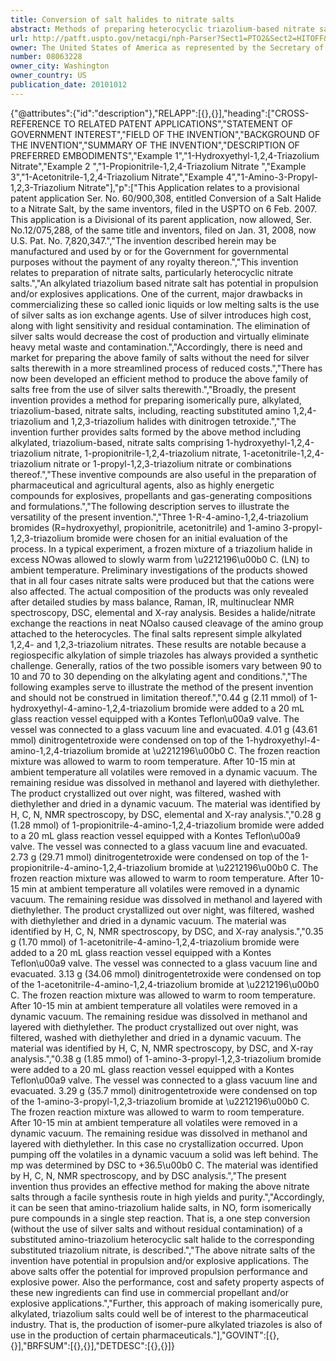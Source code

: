 ```yaml
---
title: Conversion of salt halides to nitrate salts
abstract: Methods of preparing heterocyclic triazolium-based nitrate salts by a streamlined process are provided. Such salts offer energetic performance as well as pharmaceutical potential.
url: http://patft.uspto.gov/netacgi/nph-Parser?Sect1=PTO2&Sect2=HITOFF&p=1&u=%2Fnetahtml%2FPTO%2Fsearch-adv.htm&r=1&f=G&l=50&d=PALL&S1=08063228&OS=08063228&RS=08063228
owner: The United States of America as represented by the Secretary of the Air Force
number: 08063228
owner_city: Washington
owner_country: US
publication_date: 20101012
---
```


{"@attributes":{"id":"description"},"RELAPP":[{},{}],"heading":["CROSS-REFERENCE TO RELATED PATENT APPLICATIONS","STATEMENT OF GOVERNMENT INTEREST","FIELD OF THE INVENTION","BACKGROUND OF THE INVENTION","SUMMARY OF THE INVENTION","DESCRIPTION OF PREFERRED EMBODIMENTS","Example 1","1-Hydroxyethyl-1,2,4-Triazolium Nitrate","Example 2 ","1-Propionitrile-1,2,4-Triazolium Nitrate ","Example 3","1-Acetonitrile-1,2,4-Triazolium Nitrate","Example 4","1-Amino-3-Propyl-1,2,3-Triazolium Nitrate"],"p":["This Application relates to a provisional patent application Ser. No. 60\/900,308, entitled Conversion of a Salt Halide to a Nitrate Salt, by the same inventors, filed in the USPTO on 6 Feb. 2007. This application is a Divisional of its parent application, now allowed, Ser. No.12\/075,288, of the same title and inventors, filed on Jan. 31, 2008, now U.S. Pat. No. 7,820,347.","The invention described herein may be manufactured and used by or for the Government for governmental purposes without the payment of any royalty thereon.","This invention relates to preparation of nitrate salts, particularly heterocyclic nitrate salts.","An alkylated triazolium based nitrate salt has potential in propulsion and\/or explosives applications. One of the current, major drawbacks in commercializing these so called ionic liquids or low melting salts is the use of silver salts as ion exchange agents. Use of silver introduces high cost, along with light sensitivity and residual contamination. The elimination of silver salts would decrease the cost of production and virtually eliminate heavy metal waste and contamination.","Accordingly, there is need and market for preparing the above family of salts without the need for silver salts therewith in a more streamlined process of reduced costs.","There has now been developed an efficient method to produce the above family of salts free from the use of silver salts therewith.","Broadly, the present invention provides a method for preparing isomerically pure, alkylated, triazolium-based, nitrate salts, including, reacting substituted amino 1,2,4-triazolium and 1,2,3-triazolium halides with dinitrogen tetroxide.","The invention further provides salts formed by the above method including alkylated, triazolium-based, nitrate salts comprising 1-hydroxyethyl-1,2,4-triazolium nitrate, 1-propionitrile-1,2,4-triazolium nitrate, 1-acetonitrile-1,2,4-triazolium nitrate or 1-propyl-1,2,3-triazolium nitrate or combinations thereof.","These inventive compounds are also useful in the preparation of pharmaceutical and agricultural agents, also as highly energetic compounds for explosives, propellants and gas-generating compositions and formulations.","The following description serves to illustrate the versatility of the present invention.","Three 1-R-4-amino-1,2,4-triazolium bromides (R=hydroxyethyl, propionitrile, acetonitrile) and 1-amino 3-propyl-1,2,3-triazolium bromide were chosen for an initial evaluation of the process. In a typical experiment, a frozen mixture of a triazolium halide in excess NOwas allowed to slowly warm from \u2212196\u00b0 C. (LN) to ambient temperature. Preliminary investigations of the products showed that in all four cases nitrate salts were produced but that the cations were also affected. The actual composition of the products was only revealed after detailed studies by mass balance, Raman, IR, multinuclear NMR spectroscopy, DSC, elemental and X-ray analysis. Besides a halide\/nitrate exchange the reactions in neat NOalso caused cleavage of the amino group attached to the heterocycles. The final salts represent simple alkylated 1,2,4- and 1,2,3-triazolium nitrates. These results are notable because a regiospecific alkylation of simple triazoles has always provided a synthetic challenge. Generally, ratios of the two possible isomers vary between 90 to 10 and 70 to 30 depending on the alkylating agent and conditions.","The following examples serve to illustrate the method of the present invention and should not be construed in limitation thereof.","0.44 g (2.11 mmol) of 1-hydroxyethyl-4-amino-1,2,4-triazolium bromide were added to a 20 mL glass reaction vessel equipped with a Kontes Teflon\u00a9 valve. The vessel was connected to a glass vacuum line and evacuated. 4.01 g (43.61 mmol) dinitrogentetroxide were condensed on top of the 1-hydroxyethyl-4-amino-1,2,4-triazolium bromide at \u2212196\u00b0 C. The frozen reaction mixture was allowed to warm to room temperature. After 10-15 min at ambient temperature all volatiles were removed in a dynamic vacuum. The remaining residue was dissolved in methanol and layered with diethylether. The product crystallized out over night, was filtered, washed with diethylether and dried in a dynamic vacuum. The material was identified by H, C, N, NMR spectroscopy, by DSC, elemental and X-ray analysis.","0.28 g (1.28 mmol) of 1-propionitrile-4-amino-1,2,4-triazolium bromide were added to a 20 mL glass reaction vessel equipped with a Kontes Teflon\u00a9 valve. The vessel was connected to a glass vacuum line and evacuated. 2.73 g (29.71 mmol) dinitrogentetroxide were condensed on top of the 1-propionitrile-4-amino-1,2,4-triazolium bromide at \u2212196\u00b0 C. The frozen reaction mixture was allowed to warm to room temperature. After 10-15 min at ambient temperature all volatiles were removed in a dynamic vacuum. The remaining residue was dissolved in methanol and layered with diethylether. The product crystallized out over night, was filtered, washed with diethylether and dried in a dynamic vacuum. The material was identified by H, C, N, NMR spectroscopy, by DSC, and X-ray analysis.","0.35 g (1.70 mmol) of 1-acetonitrile-4-amino-1,2,4-triazolium bromide were added to a 20 mL glass reaction vessel equipped with a Kontes Teflon\u00a9 valve. The vessel was connected to a glass vacuum line and evacuated. 3.13 g (34.06 mmol) dinitrogentetroxide were condensed on top of the 1-acetonitrile-4-amino-1,2,4-triazolium bromide at \u2212196\u00b0 C. The frozen reaction mixture was allowed to warm to room temperature. After 10-15 min at ambient temperature all volatiles were removed in a dynamic vacuum. The remaining residue was dissolved in methanol and layered with diethylether. The product crystallized out over night, was filtered, washed with diethylether and dried in a dynamic vacuum. The material was identified by H, C, N, NMR spectroscopy, by DSC, and X-ray analysis.","0.38 g (1.85 mmol) of 1-amino-3-propyl-1,2,3-triazolium bromide were added to a 20 mL glass reaction vessel equipped with a Kontes Teflon\u00a9 valve. The vessel was connected to a glass vacuum line and evacuated. 3.29 g (35.7 mmol) dinitrogentetroxide were condensed on top of the 1-amino-3-propyl-1,2,3-triazolium bromide at \u2212196\u00b0 C. The frozen reaction mixture was allowed to warm to room temperature. After 10-15 min at ambient temperature all volatiles were removed in a dynamic vacuum. The remaining residue was dissolved in methanol and layered with diethylether. In this case no crystallization occurred. Upon pumping off the volatiles in a dynamic vacuum a solid was left behind. The mp was determined by DSC to +36.5\u00b0 C. The material was identified by H, C, N, NMR spectroscopy, and by DSC analysis.","The present invention thus provides an effective method for making the above nitrate salts through a facile synthesis route in high yields and purity.","Accordingly, it can be seen that amino-triazolium halide salts, in NO, form isomerically pure compounds in a single step reaction. That is, a one step conversion (without the use of silver salts and without residual contamination) of a substituted amino-triazolium heterocyclic salt halide to the corresponding substituted triazolium nitrate, is described.","The above nitrate salts of the invention have potential in propulsion and\/or explosive applications. The above salts offer the potential for improved propulsion performance and explosive power. Also the performance, cost and safety property aspects of these new ingredients can find use in commercial propellant and\/or explosive applications.","Further, this approach of making isomerically pure, alkylated, triazolium salts could well be of interest to the pharmaceutical industry. That is, the production of isomer-pure alkylated triazoles is also of use in the production of certain pharmaceuticals."],"GOVINT":[{},{}],"BRFSUM":[{},{}],"DETDESC":[{},{}]}
